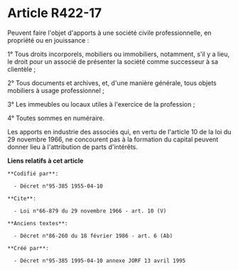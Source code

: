 # Article R422-17

Peuvent faire l'objet d'apports à une société civile professionnelle, en propriété ou en jouissance : 

1° Tous droits incorporels, mobiliers ou immobiliers, notamment, s'il y a lieu, le droit pour un associé de présenter la
société comme successeur à sa clientèle ; 

2° Tous documents et archives, et, d'une manière générale, tous objets mobiliers à usage professionnel ; 

3° Les immeubles ou locaux utiles à l'exercice de la profession ; 

4° Toutes sommes en numéraire. 

Les apports en industrie des associés qui, en vertu de l'article 10 de la loi du 29 novembre 1966, ne concourent pas à la
formation du capital peuvent donner lieu à l'attribution de parts d'intérêts.

**Liens relatifs à cet article**

	**Codifié par**:

	  - Décret n°95-385 1955-04-10

	**Cite**:

	  - Loi n°66-879 du 29 novembre 1966 - art. 10 (V)

	**Anciens textes**:

	  - Décret n°86-260 du 18 février 1986 - art. 6 (Ab)

	**Créé par**:

	  - Décret n°95-385 1995-04-10 annexe JORF 13 avril 1995
